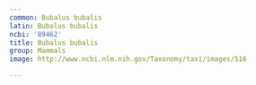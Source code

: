 ```yaml
---
common: Bubalus bubalis
latin: Bubalus bubalis
ncbi: '89462'
title: Bubalus bubalis
group: Mammals
image: http://www.ncbi.nlm.nih.gov/Taxonomy/taxi/images/516

---
```


